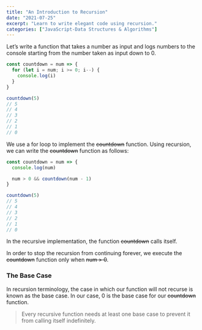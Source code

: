 ```yaml
---
title: "An Introduction to Recursion"
date: "2021-07-25"
excerpt: "Learn to write elegant code using recursion."
categories: ["JavaScript-Data Structures & Algorithms"]
---
```


Let’s write a function that takes a number as input and logs numbers to the console starting from the number taken as input down to 0.

```js {numberLines}
const countdown = num => {
  for (let i = num; i >= 0; i--) {
    console.log(i)
  }
}

countdown(5)
// 5
// 4
// 3
// 2
// 1
// 0
```

We use a for loop to implement the ~~countdown~~ function. Using recursion, we can write the ~~countdown~~ function as follows:

```js {numberLines}
const countdown = num => {
  console.log(num)

  num > 0 && countdown(num - 1)
}

countdown(5)
// 5
// 4
// 3
// 2
// 1
// 0
```

In the recursive implementation, the function ~~countdown~~ calls itself.

In order to stop the recursion from continuing forever, we execute the ~~countdown~~ function only when ~~num > 0~~.

### The Base Case

In recursion terminology, the case in which our function will not recurse is known as the base case. In our case, 0 is the base case for our ~~countdown~~ function.

> Every recursive function needs at least one base case to prevent it from calling itself indefinitely.
